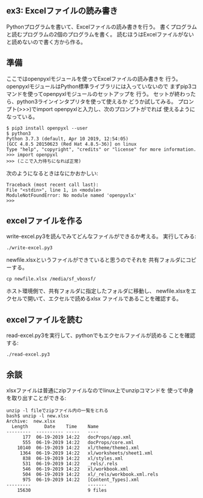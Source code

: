 ## ex3: Excelファイルの読み書き

Pythonプログラムを書いて、Excelファイルの読み書きを行う。
書くプログラムと読むプログラムの2個のプログラムを書く。
読むほうはExcelファイルがないと読めないので書く方から作る。

## 準備

ここではopenpyxlモジュールを使ってExcelファイルの読み書きを
行う。openpyxlモジュールはPython標準ライブラリには入っていないので
まずpip3コマンドを使ってopenpyxlモジュールのセットアップを
行う。
セットが終わったら、python3ラインインタプリタを使って使えるか
どうか試してみる。
プロンプト(>>>)でimport openpyxlと入力し、次のプロンプトがでれば
使えるようになっている。

    $ pip3 install openpyxl --user
    $ python3
    Python 3.7.3 (default, Apr 10 2019, 12:54:05)
    [GCC 4.8.5 20150623 (Red Hat 4.8.5-36)] on linux
    Type "help", "copyright", "credits" or "license" for more information.
    >>> import openpyxl
    >>> (ここで入力待ちになれば正常)

次のようになるときはなにかおかしい:

    Traceback (most recent call last):
    File "<stdin>", line 1, in <module>
    ModuleNotFoundError: No module named 'openpyxlx'
    >>>

## excelファイルを作る

write-excel.py3を読んでみてどんなファイルができるか考える。
実行してみる:

    ./write-excel.py3

newfile.xlsxというファイルができていると思うのでそれを
共有フォルダにコピーする。

    cp newfile.xlsx /media/sf_vboxsf/
    
ホスト環境側で、共有フォルダに指定したフォルダに移動し、
newfile.xlsxをエクセルで開いて、エクセルで読めるxlsx
ファイルであることを確認する。

## excelファイルを読む

read-excel.py3を実行して、pythonでもエクセルファイルが読める
ことを確認する:

    ./read-excel.py3

## 余談

xlsxファイルは普通にzipファイルなのでlinux上でunzipコマンドを
使って中身を取り出すことができる:

    unzip -l fileでzipファイル内の一覧をとれる
    bash$ unzip -l new.xlsx
    Archive:  new.xlsx
      Length      Date    Time    Name
    ---------  ---------- -----   ----
          177  06-19-2019 14:22   docProps/app.xml
          555  06-19-2019 14:22   docProps/core.xml
        10140  06-19-2019 14:22   xl/theme/theme1.xml
         1364  06-19-2019 14:22   xl/worksheets/sheet1.xml
          838  06-19-2019 14:22   xl/styles.xml
          531  06-19-2019 14:22   _rels/.rels
          546  06-19-2019 14:22   xl/workbook.xml
          504  06-19-2019 14:22   xl/_rels/workbook.xml.rels
          975  06-19-2019 14:22   [Content_Types].xml
    ---------                     -------
        15630                     9 files
